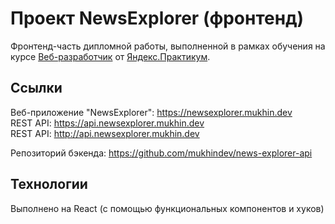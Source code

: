 # Проект NewsExplorer (фронтенд)

Фронтенд-часть дипломной работы, выполненной в рамках обучения на курсе [Веб-разработчик](https://praktikum.yandex.ru/web) от [Яндекс.Практикум](https://praktikum.yandex.ru).

## Ссылки

Веб-приложение "NewsExplorer": https://newsexplorer.mukhin.dev  
REST API: https://api.newsexplorer.mukhin.dev  
REST API: http://api.newsexplorer.mukhin.dev  

Репозиторий бэкенда: https://github.com/mukhindev/news-explorer-api    

## Технологии

Выполнено на React (с помощью функциональных компонентов и хуков)

